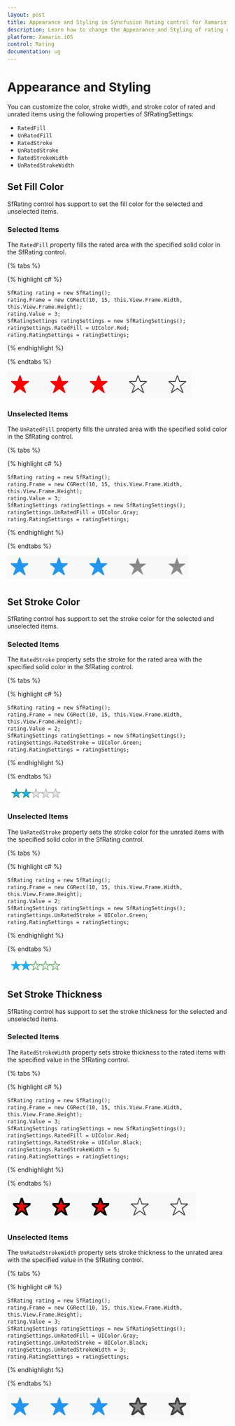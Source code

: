 ```yaml
---
layout: post
title: Appearance and Styling in Syncfusion Rating control for Xamarin.iOS
description: Learn how to change the Appearance and Styling of rating control
platform: Xamarin.iOS
control: Rating
documentation: ug
---
```


# Appearance and Styling

You can customize the color, stroke width, and stroke color of rated and unrated items using the following properties of SfRatingSettings:

* `RatedFill`
* `UnRatedFill`
* `RatedStroke`
* `UnRatedStroke`
* `RatedStrokeWidth`
* `UnRatedStrokeWidth`

## Set Fill Color

SfRating control has support to set the fill color for the selected and unselected items.

### Selected Items

The `RatedFill` property fills the rated area with the specified solid color in the SfRating control.

{% tabs %}

{% highlight c# %}

	SfRating rating = new SfRating();
	rating.Frame = new CGRect(10, 15, this.View.Frame.Width, this.View.Frame.Height);
	rating.Value = 3;
	SfRatingSettings ratingSettings = new SfRatingSettings();
	ratingSettings.RatedFill = UIColor.Red;
	rating.RatingSettings = ratingSettings;

{% endhighlight %}

{% endtabs %}

![Rated item fill color](images/ratedFill.jpg)

### Unselected Items

The `UnRatedFill` property fills the unrated area with the specified solid color in the SfRating control.

{% tabs %}

{% highlight c# %}

	SfRating rating = new SfRating();
	rating.Frame = new CGRect(10, 15, this.View.Frame.Width, this.View.Frame.Height);
	rating.Value = 3;
	SfRatingSettings ratingSettings = new SfRatingSettings();
	ratingSettings.UnRatedFill = UIColor.Gray;
	rating.RatingSettings = ratingSettings;

{% endhighlight %}

{% endtabs %}

![Unrated item fill color](images/unRatedFill.jpg)

## Set Stroke Color

SfRating control has support to set the stroke color for the selected and unselected items.

### Selected Items

The `RatedStroke` property sets the stroke for the rated area with the specified solid color in the SfRating control.

{% tabs %}

{% highlight c# %}

	SfRating rating = new SfRating();
	rating.Frame = new CGRect(10, 15, this.View.Frame.Width, this.View.Frame.Height);
	rating.Value = 2;
	SfRatingSettings ratingSettings = new SfRatingSettings();
	ratingSettings.RatedStroke = UIColor.Green;
	rating.RatingSettings = ratingSettings;

{% endhighlight %}

{% endtabs %}

![Rated item stroke color](images/ratedstroke.png)

### Unselected Items

The `UnRatedStroke` property sets the stroke color for the unrated items with the specified solid color in the SfRating control.

{% tabs %}

{% highlight c# %}

	SfRating rating = new SfRating();
	rating.Frame = new CGRect(10, 15, this.View.Frame.Width, this.View.Frame.Height);
	rating.Value = 2;
	SfRatingSettings ratingSettings = new SfRatingSettings();
	ratingSettings.UnRatedStroke = UIColor.Green;
	rating.RatingSettings = ratingSettings;

{% endhighlight %}

{% endtabs %}

![Unrated item stroke color](images/unratedstroke.png)
 
## Set Stroke Thickness

SfRating control has support to set the stroke thickness for the selected and unselected items.

### Selected Items

The `RatedStrokeWidth` property sets stroke thickness to the rated items with the specified value in the SfRating control.

{% tabs %}

{% highlight c# %}

	SfRating rating = new SfRating();
	rating.Frame = new CGRect(10, 15, this.View.Frame.Width, this.View.Frame.Height);
	rating.Value = 3;
	SfRatingSettings ratingSettings = new SfRatingSettings();
	ratingSettings.RatedFill = UIColor.Red;
	ratingSettings.RatedStroke = UIColor.Black;
	ratingSettings.RatedStrokeWidth = 5;
	rating.RatingSettings = ratingSettings;

{% endhighlight %}

{% endtabs %}

![Rated item stroke thickness](images/ratedStrokeThickness.jpg)

### Unselected Items

The `UnRatedStrokeWidth` property sets stroke thickness to the unrated area with the specified value in the SfRating control.

{% tabs %}

{% highlight c# %}

	SfRating rating = new SfRating();
	rating.Frame = new CGRect(10, 15, this.View.Frame.Width, this.View.Frame.Height);
	rating.Value = 3;
	SfRatingSettings ratingSettings = new SfRatingSettings();
	ratingSettings.UnRatedFill = UIColor.Gray;
	ratingSettings.UnRatedStroke = UIColor.Black;
	ratingSettings.UnRatedStrokeWidth = 3;
	rating.RatingSettings = ratingSettings;

{% endhighlight %}

{% endtabs %}

![Unrated item stroke thickness](images/unRatedStrokeThickness.jpg)
